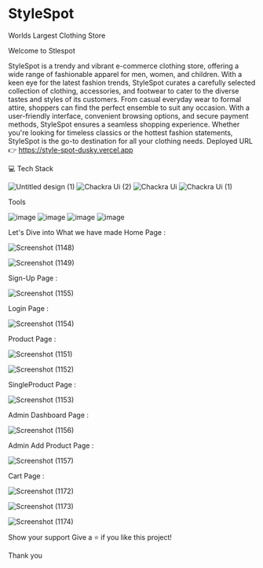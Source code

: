 # StyleSpot
Worlds Largest Clothing Store


Welcome to Stlespot

StyleSpot is a trendy and vibrant e-commerce clothing store, offering a wide range of fashionable apparel for men, women, and children. With a keen eye for the latest fashion trends, StyleSpot curates a carefully selected collection of clothing, accessories, and footwear to cater to the diverse tastes and styles of its customers. From casual everyday wear to formal attire, shoppers can find the perfect ensemble to suit any occasion. With a user-friendly interface, convenient browsing options, and secure payment methods, StyleSpot ensures a seamless shopping experience. Whether you're looking for timeless classics or the hottest fashion statements, StyleSpot is the go-to destination for all your clothing needs.
Deployed URL 👉 https://style-spot-dusky.vercel.app








💻 Tech Stack


![Untitled design (1)](https://github.com/shivakrishnak13/stylespot_project/assets/119391118/f45f51a3-13d8-4922-8ce4-f79f88074740)
![Chackra Ui (2)](https://github.com/shivakrishnak13/stylespot_project/assets/119391118/ba7c22fb-a572-4e1c-bc2e-177ac783979f)
![Chackra Ui](https://github.com/shivakrishnak13/stylespot_project/assets/119391118/f311cc78-d26f-41ff-90b5-74a54223dcbc)
![Chackra Ui (1)](https://github.com/shivakrishnak13/stylespot_project/assets/119391118/c677ec12-0ce1-4e38-bd99-af70bad1e6e6)

Tools

![image](https://user-images.githubusercontent.com/80309747/229348866-a41c6e5d-458a-4396-a0f6-ce974e5cfae0.png)
![image](https://user-images.githubusercontent.com/80309747/229348874-6e5a14c8-46e7-457c-b14c-c2491866064f.png)
![image](https://user-images.githubusercontent.com/80309747/229348882-7a0c4058-7f44-48be-88a0-d37da699bbfc.png)
![image](https://user-images.githubusercontent.com/80309747/229348884-8fd728ce-a616-4341-a4ca-fe15677f0d3c.png)



Let's Dive into What we have made
Home Page :

![Screenshot (1148)](https://github.com/shivakrishnak13/stylespot_project/assets/119391118/7f3f7c73-23fc-4a92-bce4-b90efe342e06)

![Screenshot (1149)](https://github.com/shivakrishnak13/stylespot_project/assets/119391118/0c13caf7-4526-467d-aacf-21449ab7c042)



Sign-Up Page :


![Screenshot (1155)](https://github.com/shivakrishnak13/stylespot_project/assets/119391118/530a7b3e-4005-4268-b505-3ab3608478eb)



Login Page :

![Screenshot (1154)](https://github.com/shivakrishnak13/stylespot_project/assets/119391118/3c347d03-db78-4d35-84f5-733a4d71145a)



Product Page :

![Screenshot (1151)](https://github.com/shivakrishnak13/stylespot_project/assets/119391118/845c863b-55dc-4e9a-95ef-bb1b21a68b7e)

![Screenshot (1152)](https://github.com/shivakrishnak13/stylespot_project/assets/119391118/da825f73-7f85-41e1-a59d-8d345bc51522)


SingleProduct Page :

![Screenshot (1153)](https://github.com/shivakrishnak13/stylespot_project/assets/119391118/24473774-56e2-45be-be35-069ffdce3ffc)






Admin Dashboard Page :


![Screenshot (1156)](https://github.com/shivakrishnak13/stylespot_project/assets/119391118/cb89039f-1c61-4305-a422-f180ca4ba7be)





Admin Add Product Page :



![Screenshot (1157)](https://github.com/shivakrishnak13/stylespot_project/assets/119391118/5e2ac5ee-6054-430e-894c-c0da45cb6ac9)


Cart Page :


![Screenshot (1172)](https://github.com/shivakrishnak13/stylespot_project/assets/119391118/57e00b65-4f33-45ca-bfdd-adb239a56cc1)



![Screenshot (1173)](https://github.com/shivakrishnak13/stylespot_project/assets/119391118/29b2cf4b-63ef-43f0-aa05-3dd6b1751095)



![Screenshot (1174)](https://github.com/shivakrishnak13/stylespot_project/assets/119391118/8f8c6de9-0105-437e-ab53-e90aaeaaa3c6)



Show your support
Give a ⭐ if you like this project!

Thank you
